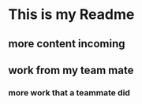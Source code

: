 # This is my Readme
## more content incoming
## work from my team mate
### more work that a teammate did

